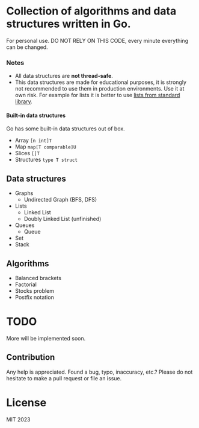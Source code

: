 # Collection of algorithms and data structures written in Go.

For personal use. DO NOT RELY ON THIS CODE, every minute everything can be
changed.

### Notes

* All data structures are **not thread-safe**.
* This data structures are made for educational purposes, it is strongly not
  recommended to use them in production environments. Use it at own risk. For
  example for lists it is better to use [lists from standard
  library](https://pkg.go.dev/container/list).

#### Built-in data structures

Go has some built-in data structures out of box.

* Array `[n int]T`
* Map `map[T comparable]U`
* Slices `[]T`
* Structures `type T struct`

## Data structures

* Graphs
    - Undirected Graph (BFS, DFS)
* Lists
    - Linked List
    - Doubly Linked List (unfinished)
* Queues
    - Queue
* Set
* Stack

## Algorithms

* Balanced brackets
* Factorial
* Stocks problem
* Postfix notation

# TODO

More will be implemented soon.

## Contribution

Any help is appreciated. Found a bug, typo, inaccuracy, etc.? Please do not
hesitate to make a pull request or file an issue.

# License

MIT 2023
